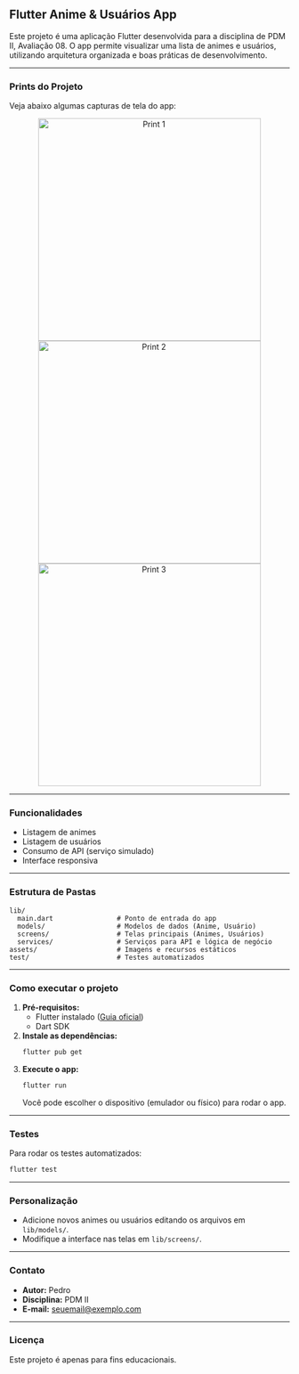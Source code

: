 ## Flutter Anime & Usuários App

Este projeto é uma aplicação Flutter desenvolvida para a disciplina de PDM II, Avaliação 08. O app permite visualizar uma lista de animes e usuários, utilizando arquitetura organizada e boas práticas de desenvolvimento.

---

### Prints do Projeto

Veja abaixo algumas capturas de tela do app:

<div align="center">
  <img src="prints/pdmII-atv08-print1.jpg" alt="Print 1" width="400" />
  <img src="prints/pdmII-atv08-print2.jpg" alt="Print 2" width="400" />
  <img src="prints/pdmII-atv08-print3.jpg" alt="Print 3" width="400" />
</div>

---

### Funcionalidades

- Listagem de animes
- Listagem de usuários
- Consumo de API (serviço simulado)
- Interface responsiva

---

### Estrutura de Pastas

```
lib/
  main.dart                # Ponto de entrada do app
  models/                  # Modelos de dados (Anime, Usuário)
  screens/                 # Telas principais (Animes, Usuários)
  services/                # Serviços para API e lógica de negócio
assets/                    # Imagens e recursos estáticos
test/                      # Testes automatizados
```

---

### Como executar o projeto

1. **Pré-requisitos:**
   - Flutter instalado ([Guia oficial](https://docs.flutter.dev/get-started/install))
   - Dart SDK
2. **Instale as dependências:**
   ```sh
   flutter pub get
   ```
3. **Execute o app:**
   ```sh
   flutter run
   ```
   Você pode escolher o dispositivo (emulador ou físico) para rodar o app.

---

### Testes

Para rodar os testes automatizados:

```sh
flutter test
```

---

### Personalização

- Adicione novos animes ou usuários editando os arquivos em `lib/models/`.
- Modifique a interface nas telas em `lib/screens/`.

---

### Contato

- **Autor:** Pedro
- **Disciplina:** PDM II
- **E-mail:** seuemail@exemplo.com

---

### Licença

Este projeto é apenas para fins educacionais.
